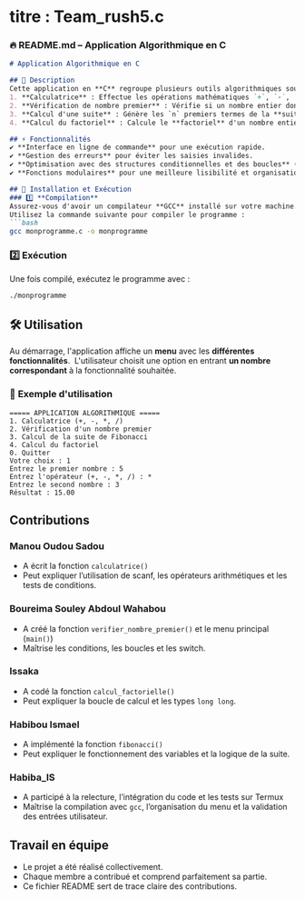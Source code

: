 # titre : Team_rush5.c
### 🔥 **README.md – Application Algorithmique en C**  

```md
# Application Algorithmique en C

## 📌 Description
Cette application en **C** regroupe plusieurs outils algorithmiques sous forme de fonctionnalités en **ligne de commande** :
1. **Calculatrice** : Effectue les opérations mathématiques `+`, `-`, `*`, `/`.
2. **Vérification de nombre premier** : Vérifie si un nombre entier donné est **premier**.
3. **Calcul d'une suite** : Génère les `n` premiers termes de la **suite de Fibonacci**.
4. **Calcul du factoriel** : Calcule le **factoriel** d'un nombre entier.

## ⚡ Fonctionnalités
✔ **Interface en ligne de commande** pour une exécution rapide.  
✔ **Gestion des erreurs** pour éviter les saisies invalides.  
✔ **Optimisation avec des structures conditionnelles et des boucles** (`switch`, `for`).  
✔ **Fonctions modulaires** pour une meilleure lisibilité et organisation du code.  

## 🚀 Installation et Exécution
### 1️⃣ **Compilation**
Assurez-vous d'avoir un compilateur **GCC** installé sur votre machine.  
Utilisez la commande suivante pour compiler le programme :
```bash
gcc monprogramme.c -o monprogramme
```

### 2️⃣ **Exécution**
Une fois compilé, exécutez le programme avec :
```bash
./monprogramme
```

## 🛠️ Utilisation
Au démarrage, l'application affiche un **menu** avec les **différentes fonctionnalités**.  
L'utilisateur choisit une option en entrant **un nombre correspondant** à la fonctionnalité souhaitée.

### 📖 **Exemple d'utilisation**
```
===== APPLICATION ALGORITHMIQUE =====
1. Calculatrice (+, -, *, /)
2. Vérification d'un nombre premier
3. Calcul de la suite de Fibonacci
4. Calcul du factoriel
0. Quitter
Votre choix : 1
Entrez le premier nombre : 5
Entrez l'opérateur (+, -, *, /) : *
Entrez le second nombre : 3
Résultat : 15.00
```
## Contributions

### Manou Oudou Sadou
- A écrit la fonction `calculatrice()`
- Peut expliquer l’utilisation de scanf, les opérateurs arithmétiques et les tests de conditions.

### Boureima Souley Abdoul Wahabou
- A créé la fonction `verifier_nombre_premier()` et le menu principal (`main()`)
- Maîtrise les conditions, les boucles et les switch.

### Issaka
- A codé la fonction `calcul_factorielle()`
- Peut expliquer la boucle de calcul et les types `long long`.

### Habibou Ismael
- A implémenté la fonction `fibonacci()`
- Peut expliquer le fonctionnement des variables et la logique de la suite.

### Habiba_IS
- A participé à la relecture, l’intégration du code et les tests sur Termux
- Maîtrise la compilation avec `gcc`, l’organisation du menu et la validation des entrées utilisateur.
## Travail en équipe

- Le projet a été réalisé collectivement.
- Chaque membre a contribué et comprend parfaitement sa partie.
- Ce fichier README sert de trace claire des contributions.
